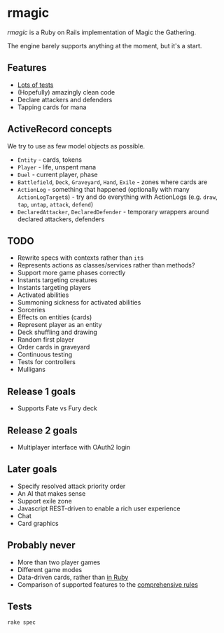 rmagic
======

*rmagic* is a Ruby on Rails implementation of Magic the Gathering.

The engine barely supports anything at the moment, but it's a start.

## Features

* [Lots of tests](spec/games/)
* (Hopefully) amazingly clean code
* Declare attackers and defenders
* Tapping cards for mana

## ActiveRecord concepts

We try to use as few model objects as possible.

* `Entity` - cards, tokens
* `Player` - life, unspent mana
* `Duel` - current player, phase
* `Battlefield`, `Deck`, `Graveyard`, `Hand`, `Exile` - zones where cards are
* `ActionLog` - something that happened (optionally with many `ActionLogTarget`s) - try and do everything with ActionLogs (e.g. `draw`, `tap`, `untap`, `attack`, `defend`)
* `DeclaredAttacker`, `DeclaredDefender` - temporary wrappers around declared attackers, defenders

## TODO

* Rewrite specs with contexts rather than `it`s
* Represents actions as classes/services rather than methods?
* Support more game phases correctly
* Instants targeting creatures
* Instants targeting players
* Activated abilities
* Summoning sickness for activated abilities
* Sorceries
* Effects on entities (cards)
* Represent player as an entity
* Deck shuffling and drawing
* Random first player
* Order cards in graveyard
* Continuous testing
* Tests for controllers
* Mulligans

## Release 1 goals

* Supports Fate vs Fury deck

## Release 2 goals

* Multiplayer interface with OAuth2 login

## Later goals

* Specify resolved attack priority order
* An AI that makes sense
* Support exile zone
* Javascript REST-driven to enable a rich user experience
* Chat
* Card graphics

## Probably never

* More than two player games
* Different game modes
* Data-driven cards, rather than [in Ruby](app/cards/)
* Comparison of supported features to the [comprehensive rules](http://magiccards.info/rules.html)

## Tests

```
rake spec
```
